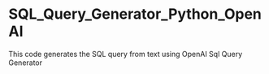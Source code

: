 # SQL_Query_Generator_Python_OpenAI
This code generates the SQL query from text using OpenAI Sql Query Generator
